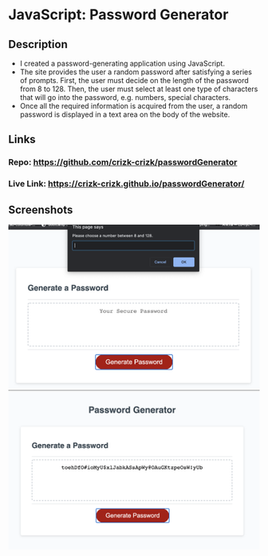 # JavaScript: Password Generator 

## Description 
* I created a password-generating application using JavaScript. 
* The site provides the user a random password after satisfying a series of prompts. First, the user must decide on the length of the password from 8 to 128. Then, the user must select at least one type of characters that will go into the password, e.g. numbers, special characters. 
* Once all the required information is acquired from the user, a random password is displayed in a text area on the body of the website. 

## Links
### Repo: https://github.com/crizk-crizk/passwordGenerator

### Live Link: https://crizk-crizk.github.io/passwordGenerator/ 

## Screenshots
![](./screenshots/generatePASS-1.png)
![](./screenshots/generatePASS-2.png)